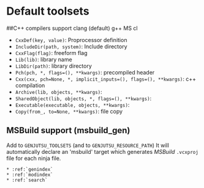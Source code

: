 # Default toolsets

##C++ compilers support
clang (default)
g++
MS cl

* `CxxDef(key, value)`: Proprocessor definition
* `IncludeDir(path, system)`: Include directory
* `CxxFlag(flag)`: freeform flag
* `Lib(lib)`: library name
* `LibDir(path)`: library directory
* `Pch(pch, *, flags=(), **kwargs)`: precompiled header
* `Cxx(cxx, pch=None, *, implicit_inputs=(), flags=(), **kwargs)`: c++ compilation
* `Archive(lib, objects, **kwargs)`:
* `SharedObject(lib, objects, *, flags=(), **kwargs)`:
* `Executable(executable, objects, **kwargs)`:
* `Copy(from_, to=None, **kwargs)`: file copy


## MSBuild support (msbuild_gen)

Add to `GENJUTSU_TOOLSETS` (and to `GENJUTSU_RESOURCE_PATH`)
It will automatically declare an 'msbuild' target which generates _MSBuild_ `.vcxproj` file for each ninja file.

```eval_rst
* :ref:`genindex`
* :ref:`modindex`
* :ref:`search`
```